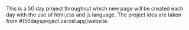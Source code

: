 This is a 50 day project throughout which new page will be 
created each day with the use of html,css and js language.
The project idea are taken from 
#(50daysproject.vercel.app)website.
